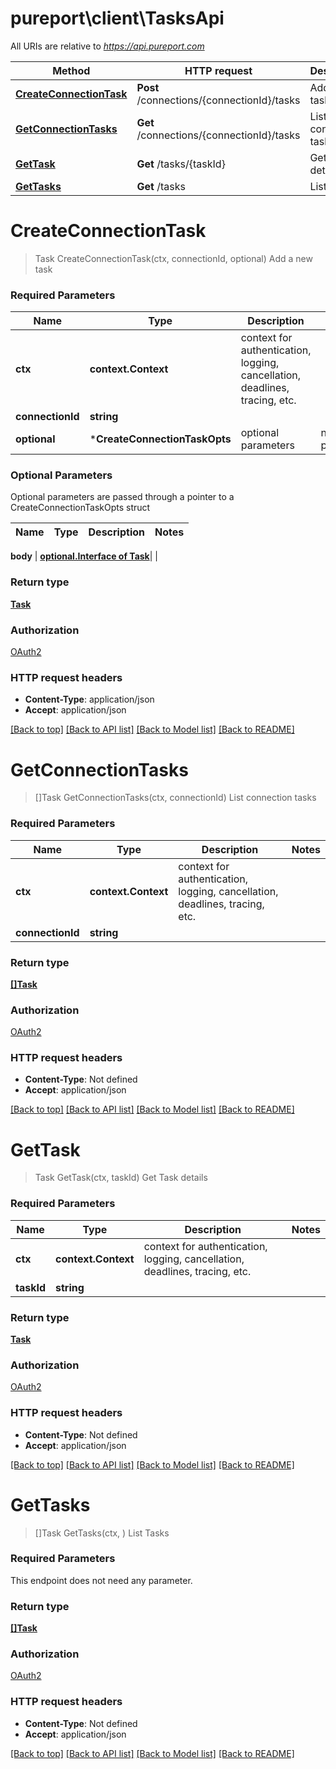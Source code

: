 # pureport\client\TasksApi

All URIs are relative to *https://api.pureport.com*

Method | HTTP request | Description
------------- | ------------- | -------------
[**CreateConnectionTask**](TasksApi.md#CreateConnectionTask) | **Post** /connections/{connectionId}/tasks | Add a new task
[**GetConnectionTasks**](TasksApi.md#GetConnectionTasks) | **Get** /connections/{connectionId}/tasks | List connection tasks
[**GetTask**](TasksApi.md#GetTask) | **Get** /tasks/{taskId} | Get Task details
[**GetTasks**](TasksApi.md#GetTasks) | **Get** /tasks | List Tasks


# **CreateConnectionTask**
> Task CreateConnectionTask(ctx, connectionId, optional)
Add a new task



### Required Parameters

Name | Type | Description  | Notes
------------- | ------------- | ------------- | -------------
 **ctx** | **context.Context** | context for authentication, logging, cancellation, deadlines, tracing, etc.
  **connectionId** | **string**|  | 
 **optional** | ***CreateConnectionTaskOpts** | optional parameters | nil if no parameters

### Optional Parameters
Optional parameters are passed through a pointer to a CreateConnectionTaskOpts struct

Name | Type | Description  | Notes
------------- | ------------- | ------------- | -------------

 **body** | [**optional.Interface of Task**](Task.md)|  | 

### Return type

[**Task**](Task.md)

### Authorization

[OAuth2](../README.md#OAuth2)

### HTTP request headers

 - **Content-Type**: application/json
 - **Accept**: application/json

[[Back to top]](#) [[Back to API list]](../README.md#documentation-for-api-endpoints) [[Back to Model list]](../README.md#documentation-for-models) [[Back to README]](../README.md)

# **GetConnectionTasks**
> []Task GetConnectionTasks(ctx, connectionId)
List connection tasks



### Required Parameters

Name | Type | Description  | Notes
------------- | ------------- | ------------- | -------------
 **ctx** | **context.Context** | context for authentication, logging, cancellation, deadlines, tracing, etc.
  **connectionId** | **string**|  | 

### Return type

[**[]Task**](Task.md)

### Authorization

[OAuth2](../README.md#OAuth2)

### HTTP request headers

 - **Content-Type**: Not defined
 - **Accept**: application/json

[[Back to top]](#) [[Back to API list]](../README.md#documentation-for-api-endpoints) [[Back to Model list]](../README.md#documentation-for-models) [[Back to README]](../README.md)

# **GetTask**
> Task GetTask(ctx, taskId)
Get Task details



### Required Parameters

Name | Type | Description  | Notes
------------- | ------------- | ------------- | -------------
 **ctx** | **context.Context** | context for authentication, logging, cancellation, deadlines, tracing, etc.
  **taskId** | **string**|  | 

### Return type

[**Task**](Task.md)

### Authorization

[OAuth2](../README.md#OAuth2)

### HTTP request headers

 - **Content-Type**: Not defined
 - **Accept**: application/json

[[Back to top]](#) [[Back to API list]](../README.md#documentation-for-api-endpoints) [[Back to Model list]](../README.md#documentation-for-models) [[Back to README]](../README.md)

# **GetTasks**
> []Task GetTasks(ctx, )
List Tasks



### Required Parameters
This endpoint does not need any parameter.

### Return type

[**[]Task**](Task.md)

### Authorization

[OAuth2](../README.md#OAuth2)

### HTTP request headers

 - **Content-Type**: Not defined
 - **Accept**: application/json

[[Back to top]](#) [[Back to API list]](../README.md#documentation-for-api-endpoints) [[Back to Model list]](../README.md#documentation-for-models) [[Back to README]](../README.md)

